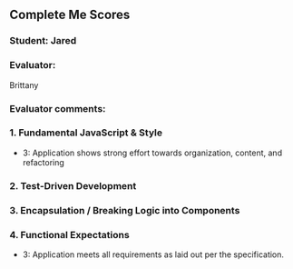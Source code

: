 ## Complete Me Scores
### Student: Jared

### Evaluator:
Brittany

### Evaluator comments:


### 1. Fundamental JavaScript & Style

* 3:  Application shows strong effort towards organization, content, and refactoring

### 2. Test-Driven Development

### 3. Encapsulation / Breaking Logic into Components

### 4. Functional Expectations

* 3: Application meets all requirements as laid out per the specification.
